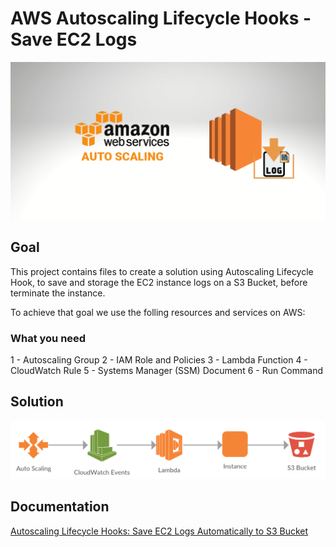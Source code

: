 # AWS Autoscaling Lifecycle Hooks - Save EC2 Logs
![AWS Autoscaling Lifecycle Hook](AWS-autoscaling-lifecycle-hook.png)

## Goal
This project contains files to create a solution using Autoscaling Lifecycle Hook, to save and storage the EC2 instance logs on a S3 Bucket, before terminate the instance.

To achieve that goal we use the folling resources and services on AWS:

### What you need
1 - Autoscaling Group
2 - IAM Role and Policies
3 - Lambda Function
4 - CloudWatch Rule
5 - Systems Manager (SSM) Document
6 - Run Command 

## Solution
![Diagram - Autoscaling Lifecycle Hook](diagram-1.png)

## Documentation
[Autoscaling Lifecycle Hooks: Save EC2 Logs Automatically to S3 Bucket](https://www.bitslovers.com/autoscaling-lifecycle-hooks/)
